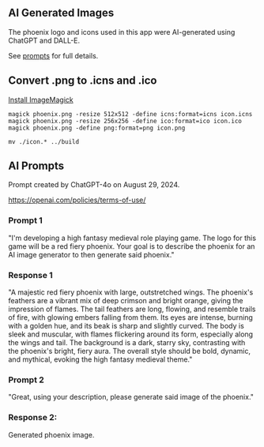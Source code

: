 ## AI Generated Images

The phoenix logo and icons used in this app were AI-generated using ChatGPT and DALL-E.

See [prompts](#ai-prompts) for full details.

## Convert .png to .icns and .ico

[Install ImageMagick](https://imagemagick.org/script/download.php)

```shell
magick phoenix.png -resize 512x512 -define icns:format=icns icon.icns
magick phoenix.png -resize 256x256 -define ico:format=ico icon.ico
magick phoenix.png -define png:format=png icon.png

mv ./icon.* ../build
```

## AI Prompts

Prompt created by ChatGPT-4o on August 29, 2024.

https://openai.com/policies/terms-of-use/

### Prompt 1

"I'm developing a high fantasy medieval role playing game.
The logo for this game will be a red fiery phoenix.
Your goal is to describe the phoenix for an AI image generator to then generate said phoenix."

### Response 1

"A majestic red fiery phoenix with large, outstretched wings. The phoenix's feathers are a vibrant mix of deep crimson and bright orange, giving the impression of flames. The tail feathers are long, flowing, and resemble trails of fire, with glowing embers falling from them. Its eyes are intense, burning with a golden hue, and its beak is sharp and slightly curved. The body is sleek and muscular, with flames flickering around its form, especially along the wings and tail. The background is a dark, starry sky, contrasting with the phoenix's bright, fiery aura. The overall style should be bold, dynamic, and mythical, evoking the high fantasy medieval theme."

### Prompt 2

"Great, using your description, please generate said image of the phoenix."

### Response 2:

Generated phoenix image.
